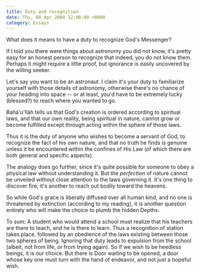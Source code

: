 ```yaml
---
title: Duty and recognition
date: Thu, 08 Apr 2004 12:00:00 +0000
category: Essays
---
```


What does it means to have a duty to recognize God's Messenger?

If I told you there were things about astronomy you did not know, it's
pretty easy for an honest person to recognize that indeed, you do not
know them.  Perhaps it might require a little proof, but ignorance is
easily uncovered by the willing seeker.

Let's say you want to be an astronaut.  I claim it's your duty to
familiarize yourself with those details of astronomy, otherwise there's
no chance of your heading into space -- or at least, you'd have to be
extremely lucky (blessed?) to reach where you wanted to go.

Bahá'u'lláh tells us that God's creation is ordered according to
spiritual laws, and that our own reality, being spiritual in nature,
cannot grow or become fulfilled except through acting within the sphere
of those laws.

Thus it is the duty of anyone who wishes to become a servant of God, to
recognize the fact of his own nature, and that no truth he finds is
genuine unless it be encountered within the confines of His Law (of
which there are both general and specific aspects).

The analogy does go further, since it's quite possible for someone to
obey a physical law without understanding it.  But the *perfection* of
nature cannot be unveiled without close attention to the laws governing
it.  It's one thing to discover fire; it's another to reach out bodily
toward the heavens.

So while God's grace is liberally diffused over all human kind, and no
one is threatened by extinction (according to my reading), it is another
question entirely who will make the choice to plumb the hidden Depths.

To sum: A student who would attend a school must realize that his
teachers are there to teach, and he is there to learn.  Thus a
recognition of station takes place, followed by an obedience of the laws
existing between those two spheres of being.  Ignoring that duty leads
to expulsion from the school (albeit, not from life, or from trying
again).  So if we wish to be heedless beings, it is our choice.  But
there is Door waiting to be opened, a door whose key one must turn with
the hand of endeavor, and not just a hopeful wish.


